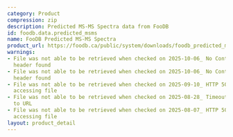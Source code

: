 ```yaml
---
category: Product
compression: zip
description: Predicted MS-MS Spectra data from FooDB
id: foodb.data.predicted_msms
name: FooDB Predicted MS-MS Spectra
product_url: https://foodb.ca/public/system/downloads/foodb_predicted_msms_spectra.zip
warnings:
- File was not able to be retrieved when checked on 2025-10-06_ No Content-Length
  header found
- File was not able to be retrieved when checked on 2025-10-06_ No Content-Length
  header found
- File was not able to be retrieved when checked on 2025-09-10_ HTTP 502 error when
  accessing file
- File was not able to be retrieved when checked on 2025-08-28_ Timeout connecting
  to URL
- File was not able to be retrieved when checked on 2025-08-07_ HTTP 500 error when
  accessing file
layout: product_detail
---
```

